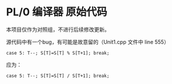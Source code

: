 # PL/0 编译器 原始代码

本项目仅作为对照组，不进行后续修改更新。

源代码中有一个bug，有可能是故意留的（Unit1.cpp 文件中 line 555）

	case 5: T--; S[T]=S[T] % S[T+1]; break;

应为：

	case 5: T--; S[T]=S[T] / S[T+1]; break;